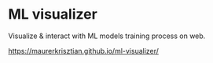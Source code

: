 # ML visualizer

Visualize & interact with ML models training process on web.

https://maurerkrisztian.github.io/ml-visualizer/
